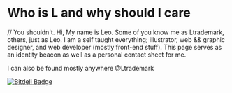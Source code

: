 # Who is L and why should I care
// You shouldn't. Hi, My name is Leo. Some of you know me as Ltrademark, others, just as Leo.
I am a self taught everything; illustrator, web && graphic designer, and web developer (mostly front-end stuff).
This page serves as an identity beacon as well as a personal contact sheet for me.

I can also be found mostly anywhere @Ltrademark

[![Bitdeli Badge](https://d2weczhvl823v0.cloudfront.net/ltrademark/ltrademark.github.io/trend.png)](https://bitdeli.com/free "Bitdeli Badge")